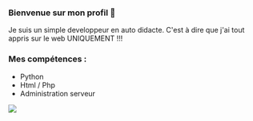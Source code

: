 ### Bienvenue sur mon profil 👋

Je suis un simple developpeur en auto didacte. C'est à dire que j'ai tout appris sur le web UNIQUEMENT !!!

### Mes compétences : 

- Python
- Html / Php
- Administration serveur 

![](https://komarev.com/ghpvc/?username=alsharksultan)

<!--
**alsharksultan/alsharksultan** is a ✨ _special_ ✨ repository because its `README.md` (this file) appears on your GitHub profile.

Here are some ideas to get you started:

- 🔭 I’m currently working on ...
- 🌱 I’m currently learning ...
- 👯 I’m looking to collaborate on ...
- 🤔 I’m looking for help with ...
- 💬 Ask me about ...
- 📫 How to reach me: ...
- 😄 Pronouns: ...
- ⚡ Fun fact: ...
-->
